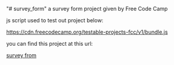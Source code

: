 "# survey_form"
a survey form project given by Free Code Camp

js script used to test out project below:

https://cdn.freecodecamp.org/testable-projects-fcc/v1/bundle.js

you can find this project at this url:

[survey from](https://efalbert.github.io/survey_form/)
